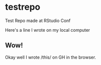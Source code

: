 # testrepo
Test Repo made at RStudio Conf

Here's a line I wrote on  my local computer

## Wow!

Okay well I wrote /this/ on GH in  the browser.

